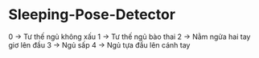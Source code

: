 # Sleeping-Pose-Detector
0 -> Tư thế ngủ không xấu
1 -> Tư thế ngủ bào thai
2 -> Nằm ngửa hai tay giơ lên đầu
3 -> Ngủ sấp
4 -> Ngủ tựa đầu lên cánh tay
